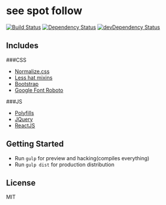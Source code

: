 # see spot follow
[![Build Status](https://secure.travis-ci.org/moneypenny/see-spot-follow.png?branch=master)](https://travis-ci.org/moneypenny/see-spot-follow)
[![Dependency Status](https://david-dm.org/moneypenny/see-spot-follow.svg?theme=shields.io)](https://david-dm.org/moneypenny/see-spot-follow#info=dependencies&view=table)
[![devDependency Status](https://david-dm.org/moneypenny/see-spot-follow/dev-status.svg?theme=shields.io)](https://david-dm.org/moneypenny/see-spot-follow#info=devDependencies&view=table)

## Includes

###CSS
  * [Normalize.css](http://necolas.github.io/normalize.css/)
  * [Less hat mixins](http://lesshat.madebysource.com/)
  * [Bootstrap](http://getbootstrap.com/)
  * [Google Font Roboto](https://developers.google.com/fonts/)

###JS
  * [Polyfills](http://labs.ft.com/2014/09/polyfills-as-a-service/)
  * [JQuery](http://jquery.com/)
  * [ReactJS](http://facebook.github.io/react/)

## Getting Started

- Run `gulp` for preview and hacking(compiles everything)
- Run `gulp dist` for production distribution

## License

MIT
